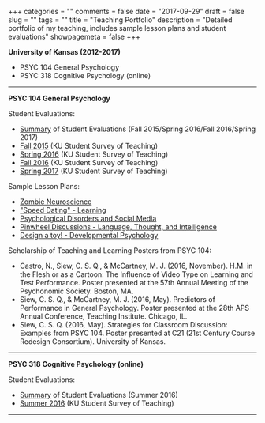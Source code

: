 +++
categories = ""
comments = false
date = "2017-09-29"
draft = false
slug = ""
tags = ""
title = "Teaching Portfolio"
description = "Detailed portfolio of my teaching, includes sample lesson plans and student evaluations"
showpagemeta = false
+++

**University of Kansas (2012-2017)**

* PSYC 104 General Psychology
* PSYC 318 Cognitive Psychology (online)

***

**PSYC 104 General Psychology**

Student Evaluations:

* [Summary](https://drive.google.com/file/d/1yRbRjSJw_693p8NLMoIczYWcKJZOCUhl/view?usp=sharing) of Student Evaluations (Fall 2015/Spring 2016/Fall 2016/Spring 2017)
* [Fall 2015](https://drive.google.com/file/d/0B9avdxE0Z_BeX2E3eUx5UFNwSU0/view) (KU Student Survey of Teaching)
* [Spring 2016](https://drive.google.com/file/d/0B9avdxE0Z_BeMTNUdU95LUp5dm8/view) (KU Student Survey of Teaching)
* [Fall 2016](https://drive.google.com/file/d/0B9avdxE0Z_BedEh3MHgwUThwMms/view) (KU Student Survey of Teaching)
* [Spring 2017](https://drive.google.com/file/d/1tib8kZJPawCFcaBasPW-7wCQi3k6xEA8/view?usp=sharing) (KU Student Survey of Teaching)     

Sample Lesson Plans:

* [Zombie Neuroscience](https://drive.google.com/file/d/0B9avdxE0Z_BeQkhWS0IyLTVxT3M/view)
* ["Speed Dating" - Learning](https://drive.google.com/file/d/0B9avdxE0Z_BeVE5mWHFoMDRHd0E/view)
* [Psychological Disorders and Social Media](https://drive.google.com/file/d/0B9avdxE0Z_BedkdBR19YVW5RZnc/view)
* [Pinwheel Discussions - Language, Thought, and Intelligence](https://drive.google.com/file/d/0B9avdxE0Z_BeSUh3b3psbU16NGs/view)
* [Design a toy! - Developmental Psychology](https://drive.google.com/file/d/0B9avdxE0Z_BeQVdRc0p2bFdRMHc/view)

Scholarship of Teaching and Learning Posters from PSYC 104:

* Castro, N., Siew, C. S. Q., & McCartney, M. J. (2016, November). H.M. in the Flesh or as a Cartoon: The Influence of Video Type on Learning and Test Performance. Poster presented at the 57th Annual Meeting of the Psychonomic Society. Boston, MA.
* Siew, C. S. Q., & McCartney, M. J. (2016, May). Predictors of Performance in General Psychology. Poster presented at the 28th APS Annual Conference, Teaching Institute. Chicago, IL.
* Siew, C. S. Q. (2016, May). Strategies for Classroom Discussion: Examples from PSYC 104. Poster presented at C21 (21st Century Course Redesign Consortium). University of Kansas.

***

**PSYC 318 Cognitive Psychology (online)**

Student Evaluations: 

* [Summary](https://drive.google.com/file/d/1ZFa0KgbXwVDhW-fHvI34_BNqJ6u8TJsG/view?usp=sharing) of Student Evaluations (Summer 2016)
* [Summer 2016](https://drive.google.com/file/d/0B9avdxE0Z_BeTUthZVlfRFNmTTA/view) (KU Student Survey of Teaching)

***
